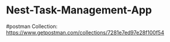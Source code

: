 # Nest-Task-Management-App

#postman Collection: 
https://www.getpostman.com/collections/7281e7ed97e28f100f54
